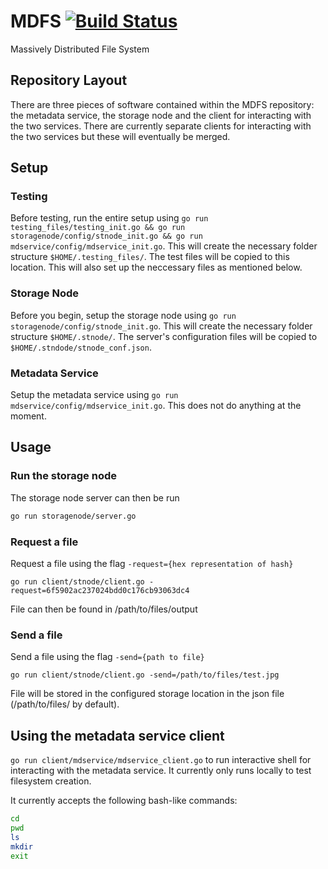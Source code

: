 # MDFS [![Build Status](https://travis-ci.com/CPSSD/MDFS.svg?token=ZNLEp9wQPE3kma4CBH8m&branch=master)](https://travis-ci.com/CPSSD/MDFS)
Massively Distributed File System

## Repository Layout
There are three pieces of software contained within the MDFS repository: the metadata service, the storage node and the client for interacting with the two services. There are currently separate clients for interacting with the two services but these will eventually be merged.

## Setup
### Testing
Before testing, run the entire setup using ``go run testing_files/testing_init.go && go run storagenode/config/stnode_init.go && go run mdservice/config/mdservice_init.go``. This will create the necessary folder structure ``$HOME/.testing_files/``. The test files will be copied to this location. This will also set up the neccessary files as mentioned below.

### Storage Node
Before you begin, setup the storage node using ``go run storagenode/config/stnode_init.go``. This will create the necessary folder structure ``$HOME/.stnode/``. The server's configuration files will be copied to ``$HOME/.stndode/stnode_conf.json``.

### Metadata Service
Setup the metadata service using ``go run mdservice/config/mdservice_init.go``. This does not do anything at the moment.

## Usage
### Run the storage node
The storage node server can then be run
```bash
go run storagenode/server.go
```

### Request a file
Request a file using the flag `-request={hex representation of hash}`

```
go run client/stnode/client.go -request=6f5902ac237024bdd0c176cb93063dc4
```

File can then be found in /path/to/files/output

### Send a file
Send a file using the flag `-send={path to file}`

```
go run client/stnode/client.go -send=/path/to/files/test.jpg
```

File will be stored in the configured storage location in the json file (/path/to/files/ by default).

## Using the metadata service client
``go run client/mdservice/mdservice_client.go`` to run interactive shell for interacting with the metadata service. It currently only runs locally to test filesystem creation.

It currently accepts the following bash-like commands:
```BASH
cd
pwd
ls
mkdir
exit
```